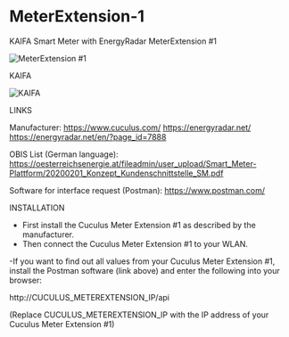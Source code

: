 


# MeterExtension-1
KAIFA Smart Meter with EnergyRadar MeterExtension #1

![MeterExtension #1](https://github.com/user-attachments/assets/cf31232b-828a-49f7-9cfb-47d83e8427dc)

KAIFA

![KAIFA](https://github.com/user-attachments/assets/31d9c65e-d366-4ac7-89a0-3967a34fde61)


LINKS

Manufacturer:
https://www.cuculus.com/
https://energyradar.net/
https://energyradar.net/en/?page_id=7888

OBIS List (German language):
https://oesterreichsenergie.at/fileadmin/user_upload/Smart_Meter-Plattform/20200201_Konzept_Kundenschnittstelle_SM.pdf

Software for interface request (Postman):
https://www.postman.com/


INSTALLATION

- First install the Cuculus Meter Extension #1 as described by the manufacturer.
- Then connect the Cuculus Meter Extension #1 to your WLAN.

-If you want to find out all values from your Cuculus Meter Extension #1, install the Postman software (link above) and enter the following into your browser:

http://CUCULUS_METEREXTENSION_IP/api

(Replace CUCULUS_METEREXTENSION_IP with the IP address of your Cuculus Meter Extension #1)




